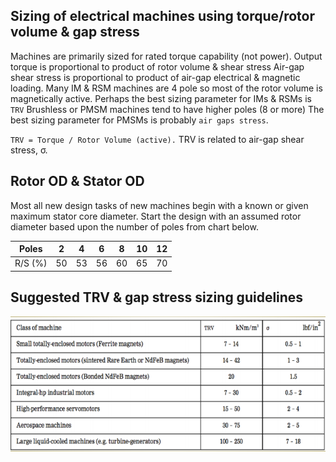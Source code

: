 
##  Sizing of electrical machines using torque/rotor volume & gap stress
Machines are primarily sized for rated torque capability (not power).
Output torque is proportional to product of rotor volume & shear stress
Air-gap shear stress is proportional to product of air-gap electrical &
magnetic loading.
Many IM & RSM machines are 4 pole so most of the rotor volume is
magnetically active.
Perhaps the best sizing parameter for IMs & RSMs is `TRV`
Brushless or PMSM machines tend to have higher poles (8 or more)
The best sizing parameter for PMSMs is probably `air gaps stress`.

`TRV = Torque / Rotor Volume (active).` TRV is related to air-gap shear stress, &#963;.

##  Rotor OD & Stator OD
Most all new design tasks of new machines begin with a known or
given maximum stator core diameter.
Start the design with an assumed rotor diameter based upon the
number of poles from chart below.

| Poles   	| 2  	| 4  	| 6  	| 8  	| 10 	| 12 	|
|---------	|----	|----	|----	|----	|----	|----	|
| R/S (%) 	| 50 	| 53 	| 56 	| 60 	| 65 	| 70 	|

##  Suggested TRV & gap stress sizing guidelines
![Sizing Guidelines](machinesizing.PNG)
